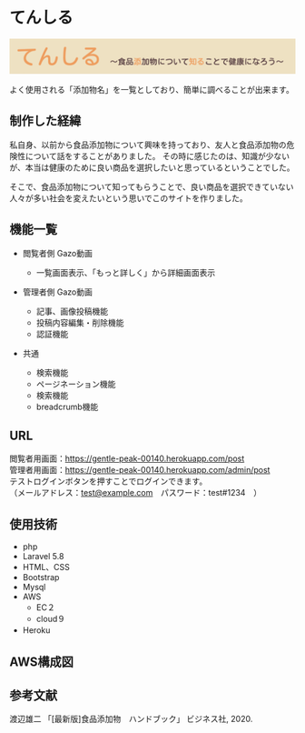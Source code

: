 # てんしる　

![title](title.png)

よく使用される「添加物名」を一覧としており、簡単に調べることが出来ます。

## 制作した経緯
私自身、以前から食品添加物について興味を持っており、友人と食品添加物の危険性について話をすることがありました。 
その時に感じたのは、知識が少ないが、本当は健康のために良い商品を選択したいと思っているということでした。

そこで、食品添加物について知ってもらうことで、良い商品を選択できていない人々が多い社会を変えたいという思いでこのサイトを作りました。

## 機能一覧
* 閲覧者側
Gazo動画

   * 一覧画面表示、「もっと詳しく」から詳細画面表示

* 管理者側
Gazo動画

   * 記事、画像投稿機能
   * 投稿内容編集・削除機能
   * 認証機能
* 共通
   * 検索機能　　
   * ページネーション機能
   * 検索機能
   * breadcrumb機能
　
## URL
閲覧者用画面：https://gentle-peak-00140.herokuapp.com/post<br>
管理者用画面：https://gentle-peak-00140.herokuapp.com/admin/post<br>
   テストログインボタンを押すことでログインできます。<br>
   （メールアドレス：test@example.com　パスワード：test#1234　）
　
## 使用技術
* php<br>
* Laravel 5.8<br>
* HTML、CSS<br>
* Bootstrap<br>
* Mysql<br>
* AWS<br>
   * EC２<br>
   * cloud９<br>
* Heroku
　
## AWS構成図

## 参考文献
渡辺雄二 「[最新版]食品添加物　ハンドブック」 ビジネス社, 2020.